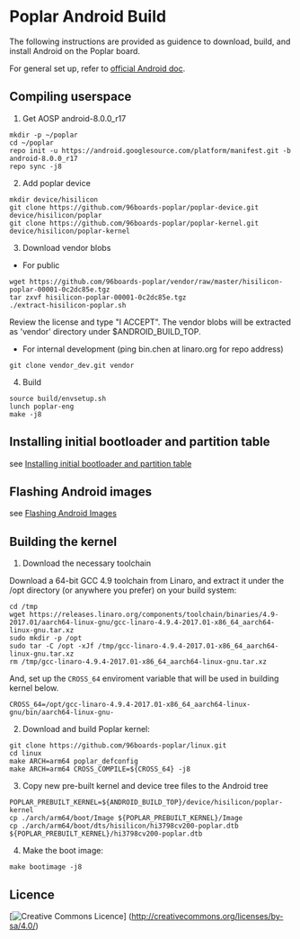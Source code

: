 # Poplar Android Build

The following instructions are provided as guidence to download, build, and install Android on the Poplar board.

For general set up, refer to [official Android doc](https://source.android.com/source/initializing).

## Compiling userspace

1. Get AOSP android-8.0.0_r17
```
mkdir -p ~/poplar
cd ~/poplar
repo init -u https://android.googlesource.com/platform/manifest.git -b android-8.0.0_r17
repo sync -j8
```

2. Add poplar device

```
mkdir device/hisilicon
git clone https://github.com/96boards-poplar/poplar-device.git device/hisilicon/poplar
git clone https://github.com/96boards-poplar/poplar-kernel.git device/hisilicon/poplar-kernel
```

3. Download vendor blobs

- For public

```
wget https://github.com/96boards-poplar/vendor/raw/master/hisilicon-poplar-00001-0c2dc85e.tgz
tar zxvf hisilicon-poplar-00001-0c2dc85e.tgz
./extract-hisilicon-poplar.sh
```

Review the license and type "I ACCEPT". The vendor blobs will be extracted as 'vendor' directory under $ANDROID_BUILD_TOP.

- For internal development (ping bin.chen at linaro.org for repo address)

```
git clone vendor_dev.git vendor
```

4. Build
```
source build/envsetup.sh
lunch poplar-eng
make -j8
```


## Installing initial bootloader and partition table

see [Installing initial bootloader and partition table](ANDROID-Flash.md#installing-initial-bootloader-and-partition-table)

## Flashing Android images

see [Flashing Android Images](ANDROID-Flash.md#flashing-android-images)


## Building the kernel

1. Download the necessary toolchain

Download a 64-bit GCC 4.9 toolchain from Linaro, and extract
it under the /opt directory (or anywhere you prefer) on your build system:

```shell
cd /tmp
wget https://releases.linaro.org/components/toolchain/binaries/4.9-2017.01/aarch64-linux-gnu/gcc-linaro-4.9.4-2017.01-x86_64_aarch64-linux-gnu.tar.xz
sudo mkdir -p /opt
sudo tar -C /opt -xJf /tmp/gcc-linaro-4.9.4-2017.01-x86_64_aarch64-linux-gnu.tar.xz
rm /tmp/gcc-linaro-4.9.4-2017.01-x86_64_aarch64-linux-gnu.tar.xz
```

And, set up the `CROSS_64` enviroment variable that will be used in building kernel below.

```shell
CROSS_64=/opt/gcc-linaro-4.9.4-2017.01-x86_64_aarch64-linux-gnu/bin/aarch64-linux-gnu-
```

2. Download and build Poplar kernel:

```
git clone https://github.com/96boards-poplar/linux.git
cd linux
make ARCH=arm64 poplar_defconfig
make ARCH=arm64 CROSS_COMPILE=${CROSS_64} -j8
```

3. Copy new pre-built kernel and device tree files to the Android tree

```
POPLAR_PREBUILT_KERNEL=${ANDROID_BUILD_TOP}/device/hisilicon/poplar-kernel
cp ./arch/arm64/boot/Image ${POPLAR_PREBUILT_KERNEL}/Image
cp ./arch/arm64/boot/dts/hisilicon/hi3798cv200-poplar.dtb ${POPLAR_PREBUILT_KERNEL}/hi3798cv200-poplar.dtb
```

4. Make the boot image:

```
make bootimage -j8
```

## Licence

[![Creative Commons Licence](https://licensebuttons.net/l/by-sa/4.0/88x31.png)] (http://creativecommons.org/licenses/by-sa/4.0/)
